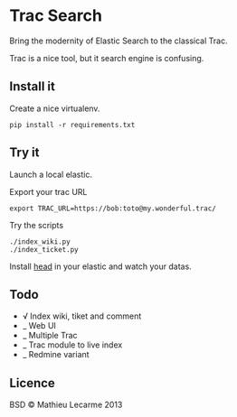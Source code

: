 Trac Search
===========

Bring the modernity of Elastic Search to the classical Trac.

Trac is a nice tool, but it search engine is confusing.

Install it
----------

Create a nice virtualenv.

    pip install -r requirements.txt

Try it
------

Launch a local elastic.

Export your trac URL

    export TRAC_URL=https://bob:toto@my.wonderful.trac/

Try the scripts

    ./index_wiki.py
    ./index_ticket.py

Install [head](http://mobz.github.com/elasticsearch-head/) in your elastic and watch your datas.

Todo
----

 * √ Index wiki, tiket and comment
 * _ Web UI
 * _ Multiple Trac
 * _ Trac module to live index
 * _ Redmine variant

Licence
-------

BSD © Mathieu Lecarme 2013
